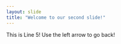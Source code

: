 ```yaml
---
layout: slide
title: "Welcome to our second slide!"
---
```

This is Line 5!
Use the left arrow to go back!

